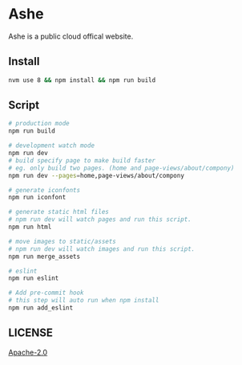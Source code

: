 # Ashe

Ashe is a public cloud offical website.

## Install

```bash
nvm use 8 && npm install && npm run build
```

## Script

```bash
# production mode
npm run build

# development watch mode
npm run dev
# build specify page to make build faster
# eg. only build two pages. (home and page-views/about/compony)
npm run dev --pages=home,page-views/about/compony

# generate iconfonts
npm run iconfont

# generate static html files
# npm run dev will watch pages and run this script.
npm run html

# move images to static/assets
# npm run dev will watch images and run this script.
npm run merge_assets

# eslint
npm run eslint

# Add pre-commit hook
# this step will auto run when npm install
npm run add_eslint

```

## LICENSE
[Apache-2.0](./LICENSE)